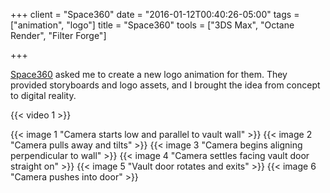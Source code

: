+++
client = "Space360"
date = "2016-01-12T00:40:26-05:00"
tags = ["animation", "logo"]
title = "Space360"
tools = ["3DS Max", "Octane Render", "Filter Forge"]

+++

[Space360](http://www.space3sixty.com/) asked me to create a new logo animation for them. They provided storyboards and logo assets, and I brought the idea from concept to digital reality.<!--more-->

{{< video 1 >}}

{{< image 1 "Camera starts low and parallel to vault wall" >}}
{{< image 2 "Camera pulls away and tilts" >}}
{{< image 3 "Camera begins aligning perpendicular to wall" >}}
{{< image 4 "Camera settles facing vault door straight on" >}}
{{< image 5 "Vault door rotates and exits" >}}
{{< image 6 "Camera pushes into door" >}}
